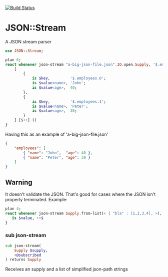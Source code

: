 [![Build Status](https://travis-ci.org/FCO/JSON-Stream.svg?branch=master)](https://travis-ci.org/FCO/JSON-Stream)

JSON::Stream
============

A JSON stream parser

```raku
use JSON::Stream;
```

```raku
plan 6;
react whenever json-stream "a-big-json-file.json".IO.open.Supply, '$.employees.*' -> (:$key, :$value) {
    [
        {
            is $key,         '$.employees.0';
            is $value<name>, 'John';
            is $value<age>,  40;
        },
        {
            is $key,         '$.employees.1';
            is $value<name>, 'Peter';
            is $value<age>,  30;
        }
    ].[$++].()
}
```

Having this as an example of 'a-big-json-file.json'

```json
{
    "employees": [
        { "name": "John",  "age": 40 },
        { "name": "Peter", "age": 30 }
    ]
}
```

Warning
-------

It doesn't validate the JSON. That's good for cases where the JSON isn't properly terminated. Example:

```raku
plan 4;
react whenever json-stream Supply.from-list(< { "bla" : [1,2,3,4], >), '$.bla.*' -> (:key($), :$value) {
   is $value, ++$
}
```

### sub json-stream

```raku
sub json-stream(
    Supply $supply,
    +@subscribed
) returns Supply
```

Receives an supply and a list of simplified json-path strings

